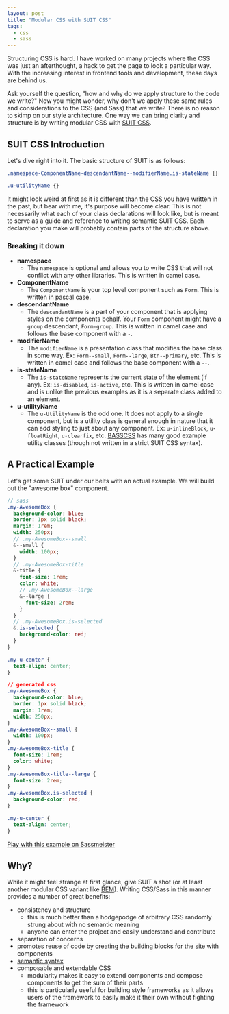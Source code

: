 ```yaml
---
layout: post
title: "Modular CSS with SUIT CSS"
tags:
  - css
  - sass
---
```


Structuring CSS is hard. I have worked on many projects where the CSS was just an afterthought, a hack to get the page to look a particular way. With the increasing interest in frontend tools and development, these days are behind us.

Ask yourself the question, "how and why do we apply structure to the code we write?" Now you might wonder, why don't we apply these same rules and considerations to the CSS (and Sass) that we write? There is no reason to skimp on our style architecture. One way we can bring clarity and structure is by writing modular CSS with [SUIT CSS](https://github.com/suitcss/suit/blob/master/doc/README.md).

## SUIT CSS Introduction

Let's dive right into it. The basic structure of SUIT is as follows:

```css
.namespace-ComponentName-descendantName--modifierName.is-stateName {}

.u-utilityName {}
```

It might look weird at first as it is different than the CSS you have written in the past, but bear with me, it's purpose will become clear. This is not necessarily what each of your class declarations will look like, but is meant to serve as a guide and reference to writing semantic SUIT CSS. Each declaration you make will probably contain parts of the structure above.

### Breaking it down
- **namespace**
  - The `namespace` is optional and allows you to write CSS that will not conflict with any other libraries. This is written in camel case.
- **ComponentName**
  - The `ComponentName` is your top level component such as `Form`. This is written in pascal case.
- **descendantName**
  - The `descendantName` is a part of your component that is applying styles on the components behalf. Your `Form` component might have a `group` descendant, `Form-group`. This is written in camel case and follows the base component with a `-`.
- **modifierName**
  - The `modifierName` is a presentation class that modifies the base class in some way. Ex: `Form--small`, `Form--large`, `Btn--primary`, etc. This is written in camel case and follows the base component with a `--`.
- **is-stateName**
  - The `is-stateName` represents the current state of the element (if any). Ex: `is-disabled`, `is-active`, etc. This is written in camel case and is unlike the previous examples as it is a separate class added to an element.
- **u-utilityName**
  - The `u-UtilityName` is the odd one. It does not apply to a single component, but is a utility class is general enough in nature that it can add styling to just about any component. Ex: `u-inlineBlock`, `u-floatRight`, `u-clearfix`, etc. [BASSCSS](http://www.basscss.com/) has many good example utility classes (though not written in a strict SUIT CSS syntax).

## A Practical Example

Let's get some SUIT under our belts with an actual example. We will build out the "awesome box" component.

```sass
// sass
.my-AwesomeBox {
  background-color: blue;
  border: 1px solid black;
  margin: 1rem;
  width: 250px;
  // .my-AwesomeBox--small
  &--small {
    width: 100px;
  }
  // .my-AwesomeBox-title
  &-title {
    font-size: 1rem;
    color: white;
    // .my-AwesomeBox--large
    &--large {
      font-size: 2rem;
    }
  }
  // .my-AwesomeBox.is-selected
  &.is-selected {
    background-color: red;
  }
}

.my-u-center {
  text-align: center;
}
```

```css
// generated css
.my-AwesomeBox {
  background-color: blue;
  border: 1px solid black;
  margin: 1rem;
  width: 250px;
}
.my-AwesomeBox--small {
  width: 100px;
}
.my-AwesomeBox-title {
  font-size: 1rem;
  color: white;
}
.my-AwesomeBox-title--large {
  font-size: 2rem;
}
.my-AwesomeBox.is-selected {
  background-color: red;
}

.my-u-center {
  text-align: center;
}
```

[Play with this example on Sassmeister](http://sassmeister.com/gist/a166888f44271c291c80)

## Why?

While it might feel strange at first glance, give SUIT a shot (or at least another modular CSS variant like [BEM](http://csswizardry.com/2013/01/mindbemding-getting-your-head-round-bem-syntax/)). Writing CSS/Sass in this manner provides a number of great benefits:
- consistency and structure
  - this is much better than a hodgepodge of arbitrary CSS randomly strung about with no semantic meaning
  - anyone can enter the project and easily understand and contribute
- separation of concerns
- promotes reuse of code by creating the building blocks for the site with components
- [semantic syntax](http://nicolasgallagher.com/about-html-semantics-front-end-architecture/)
- composable and extendable CSS
  - modularity makes it easy to extend components and compose components to get the sum of their parts
  - this is particularly useful for building style frameworks as it allows users of the framework to easily make it their own without fighting the framework
